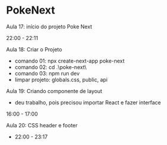 # PokeNext

Aula 17: início do projeto Poke Next

22:00 - 22:11

Aula 18: Criar o Projeto

- comando 01: npx create-next-app poke-next
- comando 02: cd .\poke-next\
- comando 03: npm run dev
- limpar projeto: globals.css, public, api

Aula 19: Criando componente de layout

- deu trabalho, pois precisou importar React e fazer interface

16:00 - 17:00

Aula 20: CSS header e footer

- 22:00 - 23:17
